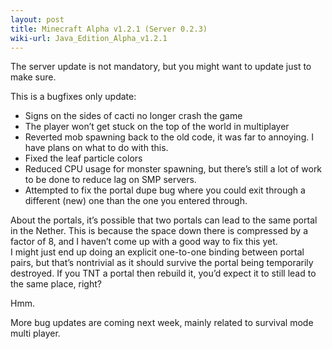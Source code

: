 ```yaml
---
layout: post
title: Minecraft Alpha v1.2.1 (Server 0.2.3)
wiki-url: Java_Edition_Alpha_v1.2.1
---
```


The server update is not mandatory, but you might want to update just to make sure.

This is a bugfixes only update:

* Signs on the sides of cacti no longer crash the game
* The player won’t get stuck on the top of the world in multiplayer
* Reverted mob spawning back to the old code, it was far to annoying. I have plans on what to do with this.
* Fixed the leaf particle colors
* Reduced CPU usage for monster spawning, but there’s still a lot of work to be done to reduce lag on SMP servers.
* Attempted to fix the portal dupe bug where you could exit through a different (new) one than the one you entered through.

About the portals, it’s possible that two portals can lead to the same portal in the Nether.
This is because the space down there is compressed by a factor of 8,
and I haven’t come up with a good way to fix this yet.<br>
I might just end up doing an explicit one-to-one binding between portal pairs,
but that’s nontrivial as it should survive the portal being temporarily destroyed.
If you TNT a portal then rebuild it, you’d expect it to still lead to the same place, right?

Hmm.

More bug updates are coming next week, mainly related to survival mode multi player.
